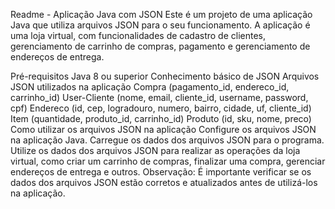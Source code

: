 Readme - Aplicação Java com JSON
Este é um projeto de uma aplicação Java que utiliza arquivos JSON para o seu funcionamento. A aplicação é uma loja virtual, com funcionalidades de cadastro de clientes, gerenciamento de carrinho de compras, pagamento e gerenciamento de endereços de entrega.

Pré-requisitos
Java 8 ou superior
Conhecimento básico de JSON
Arquivos JSON utilizados na aplicação
Compra (pagamento_id, endereco_id, carrinho_id)
User-Cliente (nome, email, cliente_id, username, password, cpf)
Endereco (id, cep, logradouro, numero, bairro, cidade, uf, cliente_id)
Item (quantidade, produto_id, carrinho_id)
Produto (id, sku, nome, preco)
Como utilizar os arquivos JSON na aplicação
Configure os arquivos JSON na aplicação Java.
Carregue os dados dos arquivos JSON para o programa.
Utilize os dados dos arquivos JSON para realizar as operações da loja virtual, como criar um carrinho de compras, finalizar uma compra, gerenciar endereços de entrega e outros.
Observação: É importante verificar se os dados dos arquivos JSON estão corretos e atualizados antes de utilizá-los na aplicação.
